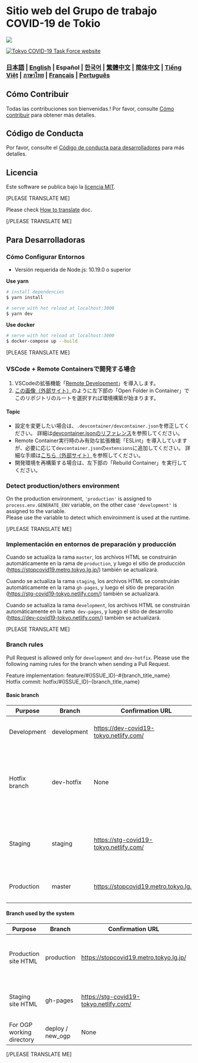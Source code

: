 # Sitio web del Grupo de trabajo COVID-19 de Tokio

![](https://github.com/tokyo-metropolitan-gov/covid19/workflows/production%20deploy/badge.svg)

[![Tokyo COVID-19 Task Force website](https://user-images.githubusercontent.com/1301149/75629392-1d19d900-5c25-11ea-843d-2d4376e3a560.png)](https://stopcovid19.metro.tokyo.lg.jp/)

### [日本語](./../../README.md) | [English](./../en/README.md) | Español | [한국어](./../ko/README.md) | [繁體中文](./../zh_TW/README.md) | [简体中文](./../zh_CN/README.md) | [Tiếng Việt](./../vi/README.md) | [ภาษาไทย](./../th/README.md) | [Français](./../fr/README.md) | [Português](../../pt_BR/README.md)


## Cómo Contribuir

Todas las contribuciones son bienvenidas.!
Por favor, consulte [Cómo contribuir](./CONTRIBUTING.md) para obtener más detalles.

## Código de Conducta

Por favor, consulte el [Código de conducta para desarrolladores](./CODE_OF_CONDUCT.md) para más detalles.

## Licencia
Este software se publica bajo la [licencia MIT](./../../LICENSE.txt).

[PLEASE TRANSLATE ME]

Please check [How to translate](./../../TRANSLATION.md) doc.

[/PLEASE TRANSLATE ME]

## Para Desarrolladoras

### Cómo Configurar Entornos

- Versión requerida de Node.js: 10.19.0 o superior

**Use yarn**
```bash
# install dependencies
$ yarn install

# serve with hot reload at localhost:3000
$ yarn dev
```

**Use docker**
```bash
# serve with hot reload at localhost:3000
$ docker-compose up --build
```

[PLEASE TRANSLATE ME]
### VSCode + Remote Containersで開発する場合

1. VSCodeの拡張機能「[Remote Development](https://marketplace.visualstudio.com/items?itemName=ms-vscode-remote.vscode-remote-extensionpack)」を導入します。
2. [この画像（外部サイト）](https://code.visualstudio.com/docs/remote/containers#_quick-start-try-a-dev-container)のように左下部の「Open Folder in Container」でこのリポジトリのルートを選択すれば環境構築が始まります。

#### Topic
- 設定を変更したい場合は、`.devcontainer/devcontainer.json`を修正してください。
詳細は[devcontainer.jsonのリファレンス](https://code.visualstudio.com/docs/remote/containers#_devcontainerjson-reference)を参照してください。
- Remote Container実行時のみ有効な拡張機能「ESLint」を導入していますが、必要に応じて`devcontainer.json`の`extensions`に追加してください。
詳細な手順は[こちら（外部サイト）](https://code.visualstudio.com/docs/remote/containers#_managing-extensions)を参照してください。
- 開発環境を再構築する場合は、左下部の「Rebuild Container」を実行してください。

### Detect production/others environment

On the production environment, `'production'` is assigned to `process.env.GENERATE_ENV` variable, on the other case `'development'` is assigned to the variable.  
Please use the variable to detect which enviroinment is used at the runtime.

[/PLEASE TRANSLATE ME]

### Implementación en entornos de preparación y producción

Cuando se actualiza la rama `master`, los archivos HTML se construirán automáticamente en la rama de `production`,
y luego el sitio de producción (https://stopcovid19.metro.tokyo.lg.jp/) también se actualizará.

Cuando se actualiza la rama `staging`, los archivos HTML se construirán automáticamente en la rama `gh-pages`,
  y luego el sitio de preparación (https://stg-covid19-tokyo.netlify.com/) también se actualizará.

Cuando se actualiza la rama `development`, los archivos HTML se construirán automáticamente en la rama` dev-pages`,
y luego el sitio de desarrollo (https://dev-covid19-tokyo.netlify.com/) también se actualizará.

[PLEASE TRANSLATE ME]

### Branch rules

Pull Request is allowed only for `development` and `dev-hotfix`.
Please use the following naming rules for the branch when sending a Pull Request.

Feature implementation: feature/#{ISSUE_ID}-#{branch_title_name}  
Hotfix commit: hotfix/#{ISSUE_ID}-{branch_title_name}

#### Basic branch
| Purpose | Branch | Confirmation URL | Remarks |
| ---- | -------- | ---- | ---- |
| Development | development | https://dev-covid19-tokyo.netlify.com/ | base branch. Basically send a Pull Request here |
| Hotfix branch | dev-hotfix | None | Fixes that should be applied to production in haste. Use this if requested by the administrator |
| Staging | staging | https://stg-covid19-tokyo.netlify.com/ | For final confirmation before production. Non-admin pull requests are prohibited |
Production | master | https://stopcovid19.metro.tokyo.lg.jp/ | Pull Requests other than Administrators are prohibited |

#### Branch used by the system
| Purpose | Branch | Confirmation URL | Remarks |
| ---- | -------- | ---- | ---- |
| Production site HTML | production | https://stopcovid19.metro.tokyo.lg.jp/ | Location where statically built HTML is located |
| Staging site HTML | gh-pages | https://stg-covid19-tokyo.netlify.com/ | Where to find statically built HTML |
| For OGP working directory | deploy / new_ogp | None | For updating OGP |

[/PLEASE TRANSLATE ME]
